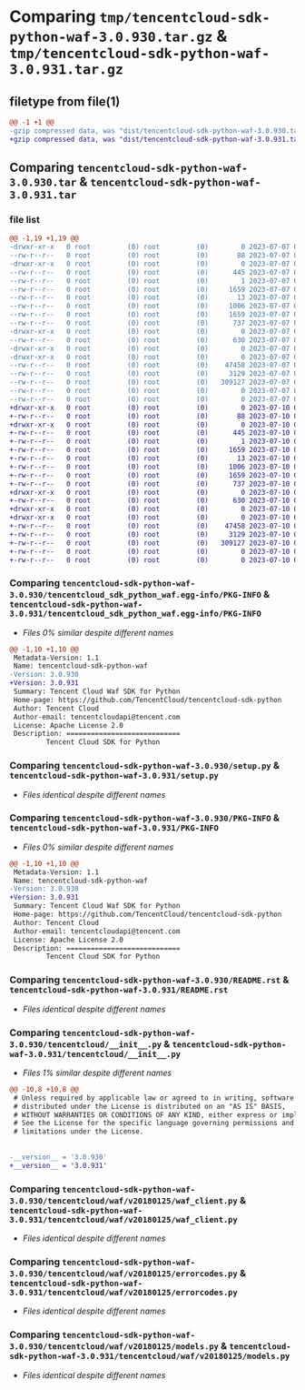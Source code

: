 # Comparing `tmp/tencentcloud-sdk-python-waf-3.0.930.tar.gz` & `tmp/tencentcloud-sdk-python-waf-3.0.931.tar.gz`

## filetype from file(1)

```diff
@@ -1 +1 @@
-gzip compressed data, was "dist/tencentcloud-sdk-python-waf-3.0.930.tar", last modified: Fri Jul  7 00:36:39 2023, max compression
+gzip compressed data, was "dist/tencentcloud-sdk-python-waf-3.0.931.tar", last modified: Mon Jul 10 00:59:01 2023, max compression
```

## Comparing `tencentcloud-sdk-python-waf-3.0.930.tar` & `tencentcloud-sdk-python-waf-3.0.931.tar`

### file list

```diff
@@ -1,19 +1,19 @@
-drwxr-xr-x   0 root         (0) root         (0)        0 2023-07-07 00:36:39.000000 tencentcloud-sdk-python-waf-3.0.930/
--rw-r--r--   0 root         (0) root         (0)       88 2023-07-07 00:36:39.000000 tencentcloud-sdk-python-waf-3.0.930/setup.cfg
-drwxr-xr-x   0 root         (0) root         (0)        0 2023-07-07 00:36:39.000000 tencentcloud-sdk-python-waf-3.0.930/tencentcloud_sdk_python_waf.egg-info/
--rw-r--r--   0 root         (0) root         (0)      445 2023-07-07 00:36:39.000000 tencentcloud-sdk-python-waf-3.0.930/tencentcloud_sdk_python_waf.egg-info/SOURCES.txt
--rw-r--r--   0 root         (0) root         (0)        1 2023-07-07 00:36:39.000000 tencentcloud-sdk-python-waf-3.0.930/tencentcloud_sdk_python_waf.egg-info/dependency_links.txt
--rw-r--r--   0 root         (0) root         (0)     1659 2023-07-07 00:36:39.000000 tencentcloud-sdk-python-waf-3.0.930/tencentcloud_sdk_python_waf.egg-info/PKG-INFO
--rw-r--r--   0 root         (0) root         (0)       13 2023-07-07 00:36:39.000000 tencentcloud-sdk-python-waf-3.0.930/tencentcloud_sdk_python_waf.egg-info/top_level.txt
--rw-r--r--   0 root         (0) root         (0)     1006 2023-07-07 00:36:39.000000 tencentcloud-sdk-python-waf-3.0.930/setup.py
--rw-r--r--   0 root         (0) root         (0)     1659 2023-07-07 00:36:39.000000 tencentcloud-sdk-python-waf-3.0.930/PKG-INFO
--rw-r--r--   0 root         (0) root         (0)      737 2023-07-07 00:36:39.000000 tencentcloud-sdk-python-waf-3.0.930/README.rst
-drwxr-xr-x   0 root         (0) root         (0)        0 2023-07-07 00:36:39.000000 tencentcloud-sdk-python-waf-3.0.930/tencentcloud/
--rw-r--r--   0 root         (0) root         (0)      630 2023-07-07 00:36:39.000000 tencentcloud-sdk-python-waf-3.0.930/tencentcloud/__init__.py
-drwxr-xr-x   0 root         (0) root         (0)        0 2023-07-07 00:36:39.000000 tencentcloud-sdk-python-waf-3.0.930/tencentcloud/waf/
-drwxr-xr-x   0 root         (0) root         (0)        0 2023-07-07 00:36:39.000000 tencentcloud-sdk-python-waf-3.0.930/tencentcloud/waf/v20180125/
--rw-r--r--   0 root         (0) root         (0)    47458 2023-07-07 00:36:39.000000 tencentcloud-sdk-python-waf-3.0.930/tencentcloud/waf/v20180125/waf_client.py
--rw-r--r--   0 root         (0) root         (0)     3129 2023-07-07 00:36:39.000000 tencentcloud-sdk-python-waf-3.0.930/tencentcloud/waf/v20180125/errorcodes.py
--rw-r--r--   0 root         (0) root         (0)   309127 2023-07-07 00:36:39.000000 tencentcloud-sdk-python-waf-3.0.930/tencentcloud/waf/v20180125/models.py
--rw-r--r--   0 root         (0) root         (0)        0 2023-07-07 00:36:39.000000 tencentcloud-sdk-python-waf-3.0.930/tencentcloud/waf/v20180125/__init__.py
--rw-r--r--   0 root         (0) root         (0)        0 2023-07-07 00:36:39.000000 tencentcloud-sdk-python-waf-3.0.930/tencentcloud/waf/__init__.py
+drwxr-xr-x   0 root         (0) root         (0)        0 2023-07-10 00:59:01.000000 tencentcloud-sdk-python-waf-3.0.931/
+-rw-r--r--   0 root         (0) root         (0)       88 2023-07-10 00:59:01.000000 tencentcloud-sdk-python-waf-3.0.931/setup.cfg
+drwxr-xr-x   0 root         (0) root         (0)        0 2023-07-10 00:59:01.000000 tencentcloud-sdk-python-waf-3.0.931/tencentcloud_sdk_python_waf.egg-info/
+-rw-r--r--   0 root         (0) root         (0)      445 2023-07-10 00:59:01.000000 tencentcloud-sdk-python-waf-3.0.931/tencentcloud_sdk_python_waf.egg-info/SOURCES.txt
+-rw-r--r--   0 root         (0) root         (0)        1 2023-07-10 00:59:01.000000 tencentcloud-sdk-python-waf-3.0.931/tencentcloud_sdk_python_waf.egg-info/dependency_links.txt
+-rw-r--r--   0 root         (0) root         (0)     1659 2023-07-10 00:59:01.000000 tencentcloud-sdk-python-waf-3.0.931/tencentcloud_sdk_python_waf.egg-info/PKG-INFO
+-rw-r--r--   0 root         (0) root         (0)       13 2023-07-10 00:59:01.000000 tencentcloud-sdk-python-waf-3.0.931/tencentcloud_sdk_python_waf.egg-info/top_level.txt
+-rw-r--r--   0 root         (0) root         (0)     1006 2023-07-10 00:59:00.000000 tencentcloud-sdk-python-waf-3.0.931/setup.py
+-rw-r--r--   0 root         (0) root         (0)     1659 2023-07-10 00:59:01.000000 tencentcloud-sdk-python-waf-3.0.931/PKG-INFO
+-rw-r--r--   0 root         (0) root         (0)      737 2023-07-10 00:59:00.000000 tencentcloud-sdk-python-waf-3.0.931/README.rst
+drwxr-xr-x   0 root         (0) root         (0)        0 2023-07-10 00:59:01.000000 tencentcloud-sdk-python-waf-3.0.931/tencentcloud/
+-rw-r--r--   0 root         (0) root         (0)      630 2023-07-10 00:59:00.000000 tencentcloud-sdk-python-waf-3.0.931/tencentcloud/__init__.py
+drwxr-xr-x   0 root         (0) root         (0)        0 2023-07-10 00:59:01.000000 tencentcloud-sdk-python-waf-3.0.931/tencentcloud/waf/
+drwxr-xr-x   0 root         (0) root         (0)        0 2023-07-10 00:59:01.000000 tencentcloud-sdk-python-waf-3.0.931/tencentcloud/waf/v20180125/
+-rw-r--r--   0 root         (0) root         (0)    47458 2023-07-10 00:59:00.000000 tencentcloud-sdk-python-waf-3.0.931/tencentcloud/waf/v20180125/waf_client.py
+-rw-r--r--   0 root         (0) root         (0)     3129 2023-07-10 00:59:00.000000 tencentcloud-sdk-python-waf-3.0.931/tencentcloud/waf/v20180125/errorcodes.py
+-rw-r--r--   0 root         (0) root         (0)   309127 2023-07-10 00:59:00.000000 tencentcloud-sdk-python-waf-3.0.931/tencentcloud/waf/v20180125/models.py
+-rw-r--r--   0 root         (0) root         (0)        0 2023-07-10 00:59:00.000000 tencentcloud-sdk-python-waf-3.0.931/tencentcloud/waf/v20180125/__init__.py
+-rw-r--r--   0 root         (0) root         (0)        0 2023-07-10 00:59:00.000000 tencentcloud-sdk-python-waf-3.0.931/tencentcloud/waf/__init__.py
```

### Comparing `tencentcloud-sdk-python-waf-3.0.930/tencentcloud_sdk_python_waf.egg-info/PKG-INFO` & `tencentcloud-sdk-python-waf-3.0.931/tencentcloud_sdk_python_waf.egg-info/PKG-INFO`

 * *Files 0% similar despite different names*

```diff
@@ -1,10 +1,10 @@
 Metadata-Version: 1.1
 Name: tencentcloud-sdk-python-waf
-Version: 3.0.930
+Version: 3.0.931
 Summary: Tencent Cloud Waf SDK for Python
 Home-page: https://github.com/TencentCloud/tencentcloud-sdk-python
 Author: Tencent Cloud
 Author-email: tencentcloudapi@tencent.com
 License: Apache License 2.0
 Description: ============================
         Tencent Cloud SDK for Python
```

### Comparing `tencentcloud-sdk-python-waf-3.0.930/setup.py` & `tencentcloud-sdk-python-waf-3.0.931/setup.py`

 * *Files identical despite different names*

### Comparing `tencentcloud-sdk-python-waf-3.0.930/PKG-INFO` & `tencentcloud-sdk-python-waf-3.0.931/PKG-INFO`

 * *Files 0% similar despite different names*

```diff
@@ -1,10 +1,10 @@
 Metadata-Version: 1.1
 Name: tencentcloud-sdk-python-waf
-Version: 3.0.930
+Version: 3.0.931
 Summary: Tencent Cloud Waf SDK for Python
 Home-page: https://github.com/TencentCloud/tencentcloud-sdk-python
 Author: Tencent Cloud
 Author-email: tencentcloudapi@tencent.com
 License: Apache License 2.0
 Description: ============================
         Tencent Cloud SDK for Python
```

### Comparing `tencentcloud-sdk-python-waf-3.0.930/README.rst` & `tencentcloud-sdk-python-waf-3.0.931/README.rst`

 * *Files identical despite different names*

### Comparing `tencentcloud-sdk-python-waf-3.0.930/tencentcloud/__init__.py` & `tencentcloud-sdk-python-waf-3.0.931/tencentcloud/__init__.py`

 * *Files 1% similar despite different names*

```diff
@@ -10,8 +10,8 @@
 # Unless required by applicable law or agreed to in writing, software
 # distributed under the License is distributed on an "AS IS" BASIS,
 # WITHOUT WARRANTIES OR CONDITIONS OF ANY KIND, either express or implied.
 # See the License for the specific language governing permissions and
 # limitations under the License.
 
 
-__version__ = '3.0.930'
+__version__ = '3.0.931'
```

### Comparing `tencentcloud-sdk-python-waf-3.0.930/tencentcloud/waf/v20180125/waf_client.py` & `tencentcloud-sdk-python-waf-3.0.931/tencentcloud/waf/v20180125/waf_client.py`

 * *Files identical despite different names*

### Comparing `tencentcloud-sdk-python-waf-3.0.930/tencentcloud/waf/v20180125/errorcodes.py` & `tencentcloud-sdk-python-waf-3.0.931/tencentcloud/waf/v20180125/errorcodes.py`

 * *Files identical despite different names*

### Comparing `tencentcloud-sdk-python-waf-3.0.930/tencentcloud/waf/v20180125/models.py` & `tencentcloud-sdk-python-waf-3.0.931/tencentcloud/waf/v20180125/models.py`

 * *Files identical despite different names*


